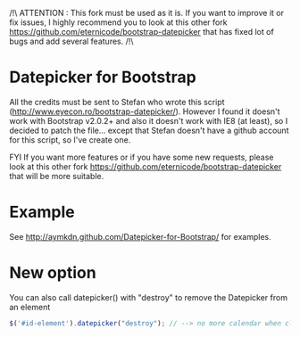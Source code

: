 /!\ ATTENTION : This fork must be used as it is. If you want to improve it or fix issues, I highly recommend you to look at this other fork https://github.com/eternicode/bootstrap-datepicker that has fixed lot of bugs and add several features. /!\

# Datepicker for Bootstrap

All the credits must be sent to Stefan who wrote this script (http://www.eyecon.ro/bootstrap-datepicker/).
However I found it doesn't work with Bootstrap v2.0.2+ and also it doesn't work with IE8 (at least), so I decided to patch the file... except that Stefan doesn't have a github account for this script, so I've create one.

FYI If you want more features or if you have some new requests, please look at this other fork https://github.com/eternicode/bootstrap-datepicker that will be more suitable.

# Example

See http://aymkdn.github.com/Datepicker-for-Bootstrap/ for examples.

# New option

You can also call datepicker() with "destroy" to remove the Datepicker from an element
```javascript
$('#id-element').datepicker("destroy"); // --> no more calendar when clicking on the element
```